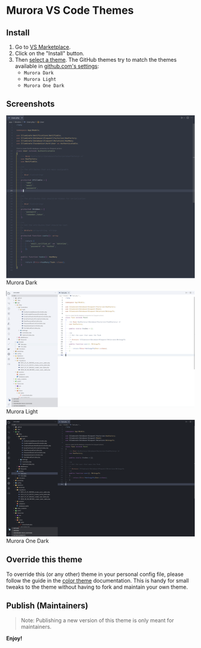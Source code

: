 # Murora VS Code Themes

## Install

1. Go to [VS Marketplace](https://marketplace.visualstudio.com/items?itemName=GitHub.murora-vscode-theme).
2. Click on the "Install" button.
3. Then [select a theme](https://code.visualstudio.com/docs/getstarted/themes#_selecting-the-color-theme). The GitHub themes try to match the themes available in [github.com's settings](https://github.com/settings/appearance):
    - `Murora Dark`
    - `Murora Light`
    - `Murora One Dark`

## Screenshots

![Murora Dark](./dark-mode.png) Murora Dark

![Murora Light](./light-mode.png) Murora Light

![Murora One Dark](./one-dark-mode.png) Murora One Dark

## Override this theme

To override this (or any other) theme in your personal config file, please follow the guide in the [color theme](https://code.visualstudio.com/api/extension-guides/color-theme) documentation. This is handy for small tweaks to the theme without having to fork and maintain your own theme.

## Publish (Maintainers)

> Note: Publishing a new version of this theme is only meant for maintainers.

**Enjoy!**
